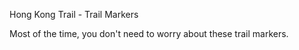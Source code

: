 Hong Kong Trail - Trail Markers

Most of the time, you don't need to worry about these trail markers.


